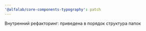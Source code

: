 ```yaml
---
'@alfalab/core-components-typography': patch
---
```


Внутренний рефакторинг: приведена в порядок структура папок
